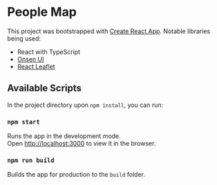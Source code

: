 # People Map

This project was bootstrapped with [Create React App](https://github.com/facebook/create-react-app). Notable libraries being used:
* React with TypeScript
* [Onsen UI](https://onsen.io/)
* [React Leaflet](https://react-leaflet.js.org/)

## Available Scripts

In the project directory upon `npm install`, you can run:

### `npm start`

Runs the app in the development mode.\
Open [http://localhost:3000](http://localhost:3000) to view it in the browser.

### `npm run build`

Builds the app for production to the `build` folder.

